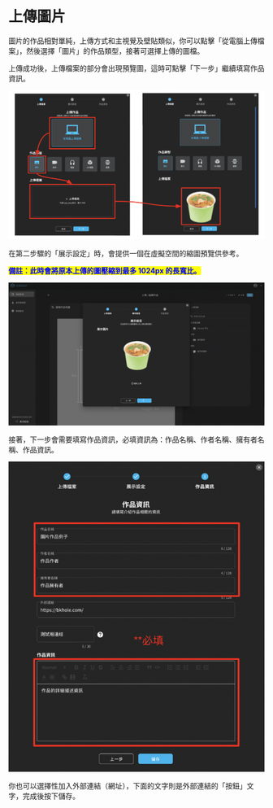 # 上傳圖片

圖片的作品相對單純，上傳方式和主視覺及壁貼類似，你可以點擊「從電腦上傳檔案」，然後選擇「圖片」的作品類型，接著可選擇上傳的圖檔。

上傳成功後，上傳檔案的部分會出現預覽圖，這時可點擊「下一步」繼續填寫作品資訊。

![](<../../.gitbook/assets/截圖 2022-04-07 下午8.53.27.png>)

在第二步驟的「展示設定」時，會提供一個在虛擬空間的縮圖預覽供參考。

<mark style="color:blue;">**備註：此時會將原本上傳的圖壓縮到最多 1024px 的長寬比。**</mark>

![](<../../.gitbook/assets/截圖 2022-04-07 下午8.56.16.png>)

接著，下一步會需要填寫作品資訊，必填資訊為：作品名稱、作者名稱、擁有者名稱、作品資訊。

![](<../../.gitbook/assets/截圖 2022-04-07 下午9.13.33.png>)

你也可以選擇性加入外部連結（網址），下面的文字則是外部連結的「按鈕」文字，完成後按下儲存。



